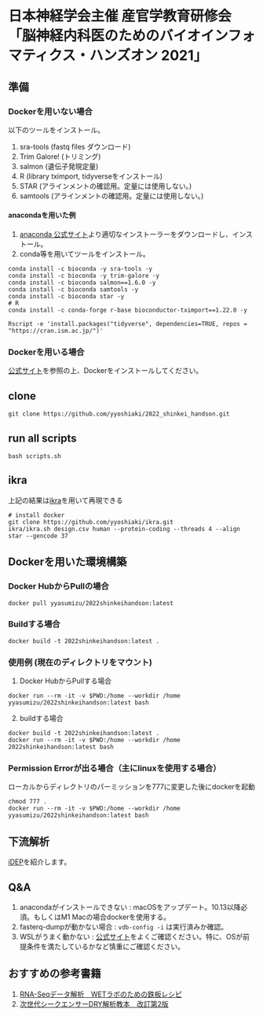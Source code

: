 # 日本神経学会主催 産官学教育研修会 「脳神経内科医のためのバイオインフォマティクス・ハンズオン 2021」 

## 準備

### Dockerを用いない場合

以下のツールをインストール。

1. sra-tools (fastq files ダウンロード)
2. Trim Galore! (トリミング)
3. salmon (遺伝子発現定量)
4. R (library tximport, tidyverseをインストール)
5. STAR (アラインメントの確認用。定量には使用しない。)
6. samtools (アラインメントの確認用。定量には使用しない。)

#### anacondaを用いた例 

1. [anaconda 公式サイト](https://www.anaconda.com/products/individual)より適切なインストーラーをダウンロードし、インストール。
2. conda等を用いてツールをインストール。

```
conda install -c bioconda -y sra-tools -y
conda install -c bioconda -y trim-galore -y
conda install -c bioconda salmon==1.6.0 -y
conda install -c bioconda samtools -y
conda install -c bioconda star -y
# R
conda install -c conda-forge r-base bioconductor-tximport==1.22.0 -y

Rscript -e 'install.packages("tidyverse", dependencies=TRUE, repos = "https://cran.ism.ac.jp/")'
```

### Dockerを用いる場合

[公式サイト](https://docs.docker.jp/desktop/index.html)を参照の上、Dockerをインストールしてください。

## clone

```
git clone https://github.com/yyoshiaki/2022_shinkei_handson.git
```

## run all scripts

```
bash scripts.sh
```

## ikra

上記の結果は[ikra](https://github.com/yyoshiaki/ikra)を用いて再現できる

```
# install docker
git clone https://github.com/yyoshiaki/ikra.git
ikra/ikra.sh design.csv human --protein-coding --threads 4 --align star --gencode 37
```

## Dockerを用いた環境構築

### Docker HubからPullの場合

```
docker pull yyasumizu/2022shinkeihandson:latest
```

### Buildする場合

```
docker build -t 2022shinkeihandson:latest .
```

### 使用例 (現在のディレクトリをマウント)

1. Docker HubからPullする場合

```
docker run --rm -it -v $PWD:/home --workdir /home yyasumizu/2022shinkeihandson:latest bash
```

2. buildする場合

```
docker build -t 2022shinkeihandson:latest .
docker run --rm -it -v $PWD:/home --workdir /home 2022shinkeihandson:latest bash
```

### Permission Errorが出る場合（主にlinuxを使用する場合）

ローカルからディレクトリのパーミッションを777に変更した後にdockerを起動

```
chmod 777 .
docker run --rm -it -v $PWD:/home --workdir /home yyasumizu/2022shinkeihandson:latest bash
```

## 下流解析

[iDEP](http://bioinformatics.sdstate.edu/idep94/)を紹介します。


## Q&A

1. anacondaがインストールできない : macOSをアップデート。10.13以降必須。もしくはM1 Macの場合dockerを使用する。
2. fasterq-dumpが動かない場合 : `vdb-config -i` は実行済みか確認。
3. WSLがうまく動かない : [公式サイト](https://docs.microsoft.com/ja-jp/windows/wsl/install)をよくご確認ください。特に、OSが前提条件を満たしているかなど慎重にご確認ください。

## おすすめの参考書籍

1. [RNA-Seqデータ解析　WETラボのための鉄板レシピ](https://www.yodosha.co.jp/yodobook/book/9784758122436/)
2. [次世代シークエンサーDRY解析教本　改訂第2版](https://gakken-mesh.jp/book/detail/9784780909838.html)
